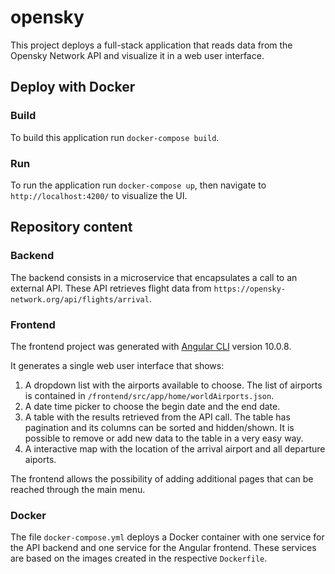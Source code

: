 # opensky

This project deploys a full-stack application that reads data from the Opensky Network API and visualize it in a web user interface.

## Deploy with Docker

### Build

To build this application run `docker-compose build`.

### Run

To run the application run `docker-compose up`, then navigate to `http://localhost:4200/` to visualize the UI.

## Repository content

### Backend

The backend consists in a microservice that encapsulates a call to an external API. These API retrieves flight data from `https://opensky-network.org/api/flights/arrival`.

### Frontend

The frontend project was generated with [Angular CLI](https://github.com/angular/angular-cli) version 10.0.8.

It generates a single web user interface that shows:

  1. A dropdown list with the airports available to choose. The list of airports is contained in `/frontend/src/app/home/worldAirports.json`.
  2. A date time picker to choose the begin date and the end date.
  3. A table with the results retrieved from the API call. The table has pagination and its columns can be sorted and hidden/shown. It is possible to remove or add new data to the table in a very easy way.
  4. A interactive map with the location of the arrival airport and all departure aiports.

The frontend allows the possibility of adding additional pages that can be reached through the main menu.

### Docker

The file `docker-compose.yml` deploys a Docker container with one service for the API backend and one service for the Angular frontend. These services are based on the images created in the respective `Dockerfile`. 
